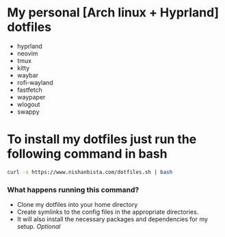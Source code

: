 # My personal [Arch linux + Hyprland] dotfiles

- hyprland
- neovim
- tmux
- kitty
- waybar
- rofi-wayland
- fastfetch
- waypaper
- wlogout
- swappy





# To install my dotfiles just run the following command in bash
```bash
curl -s https://www.nishanbista.com/dotfiles.sh | bash

```

### What happens running this command?
- Clone my dotfiles into your home directory
- Create symlinks to the config files in the appropriate directories.
- It will also install the necessary packages and dependencies for my setup. *Optional*



